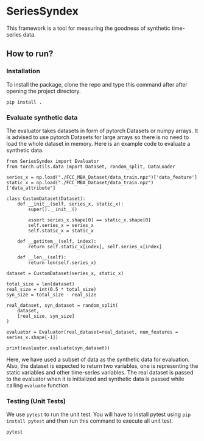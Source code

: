# SeriesSyndex

This framework is a tool for measuring the goodness of synthetic time-series data. 

## How to run?

### Installation
To install the package, clone the repo and type this command after after opening the project directory.
```
pip install .
```

### Evaluate synthetic data
The evaluator takes datasets in form of pytorch Datasets or numpy arrays. It is advised to use pytorch Datasets for large arrays so there is no need to load the whole dataset in memory.
Here is an example code to evaluate a synthetic data.
```
from SeriesSyndex import Evaluator
from torch.utils.data import Dataset, random_split, DataLoader

series_x = np.load("./FCC_MBA_Dataset/data_train.npz")['data_feature']
static_x = np.load("./FCC_MBA_Dataset/data_train.npz")['data_attribute']

class CustomDataset(Dataset):
    def __init__(self, series_x, static_x):
        super().__init__()
        
        assert series_x.shape[0] == static_x.shape[0]
        self.series_x = series_x
        self.static_x = static_x
        
    def __getitem__(self, index):
        return self.static_x[index], self.series_x[index]
    
    def __len__(self):
        return len(self.series_x)

dataset = CustomDataset(series_x, static_x)

total_size = len(dataset)
real_size = int(0.5 * total_size) 
syn_size = total_size - real_size 

real_dataset, syn_dataset = random_split(
    dataset, 
    [real_size, syn_size]
)

evaluator = Evaluator(real_dataset=real_dataset, num_features = series_x.shape[-1])

print(evaluator.evaluate(syn_dataset))
```
Here, we have used a subset of data as the synthetic data for evaluation. Also, the dataset is expected to return two variables, one is representing the static variables and other time-series variables. 
The real dataset is passed to the evaluator when it is initialized and synthetic data is passed while calling ```evaluate``` function.

### Testing (Unit Tests)
We use ```pytest``` to run the unit test. You will have to install pytest using ```pip install pytest``` and then run this command to execute all unit test.
```
pytest
```
